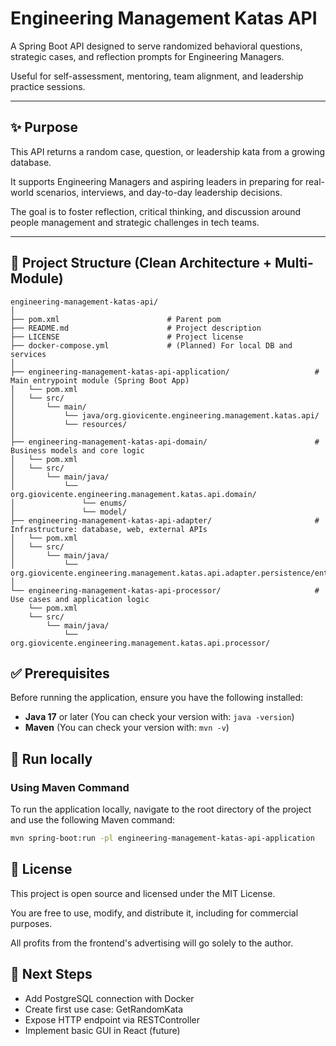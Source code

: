 # Engineering Management Katas API

A Spring Boot API designed to serve randomized behavioral questions, strategic cases, and reflection prompts for Engineering Managers.  

Useful for self-assessment, mentoring, team alignment, and leadership practice sessions.

---

## ✨ Purpose

This API returns a random case, question, or leadership kata from a growing database.  

It supports Engineering Managers and aspiring leaders in preparing for real-world scenarios, interviews, and day-to-day leadership decisions.  

The goal is to foster reflection, critical thinking, and discussion around people management and strategic challenges in tech teams.

---

## 📁 Project Structure (Clean Architecture + Multi-Module)

```plaintext
engineering-management-katas-api/
│
├── pom.xml                        # Parent pom
├── README.md                      # Project description
├── LICENSE                        # Project license
├── docker-compose.yml             # (Planned) For local DB and services
│
├── engineering-management-katas-api-application/                   # Main entrypoint module (Spring Boot App)
│   └── pom.xml
│   └── src/
│       └── main/
│           └── java/org.giovicente.engineering.management.katas.api/
│           └── resources/
│
├── engineering-management-katas-api-domain/                        # Business models and core logic
│   └── pom.xml
│   └── src/
│       └── main/java/
│           └── org.giovicente.engineering.management.katas.api.domain/
│               └── enums/
│               └── model/
├── engineering-management-katas-api-adapter/                       # Infrastructure: database, web, external APIs
│   └── pom.xml
│   └── src/
│       └── main/java/
│           └── org.giovicente.engineering.management.katas.api.adapter.persistence/entity/
│
└── engineering-management-katas-api-processor/                     # Use cases and application logic
    └── pom.xml
    └── src/
        └── main/java/
            └── org.giovicente.engineering.management.katas.api.processor/
```

## ✅ Prerequisites

Before running the application, ensure you have the following installed:

- **Java 17** or later (You can check your version with: `java -version`)
- **Maven** (You can check your version with: `mvn -v`)

## 🧪 Run locally

### Using Maven Command

To run the application locally, navigate to the root directory of the project and use the following Maven command:

```bash
mvn spring-boot:run -pl engineering-management-katas-api-application
```

## 📄 License

This project is open source and licensed under the MIT License.

You are free to use, modify, and distribute it, including for commercial purposes.

All profits from the frontend's advertising will go solely to the author.

## 🚧 Next Steps

- Add PostgreSQL connection with Docker
- Create first use case: GetRandomKata
- Expose HTTP endpoint via RESTController
- Implement basic GUI in React (future)
